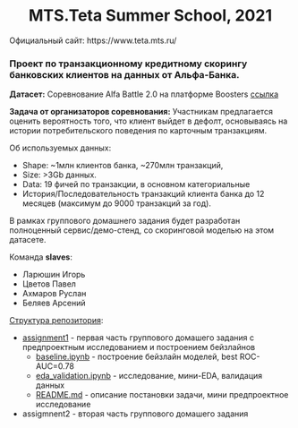 <h1 style="text-align:center">MTS.Teta Summer School, 2021</h1>

<p align="left">Официальный сайт: https://www.teta.mts.ru/</p>

### Проект по транзакционному кредитному скорингу банковских клиентов на данных от Альфа-Банка.

<b>Датасет:</b> Соревнование Alfa Battle 2.0 на платформе Boosters [ссылка](https://boosters.pro/championship/alfabattle2/data)

<b>Задача от организаторов соревнования:</b> Участникам предлагается оценить вероятность того, что клиент выйдет в дефолт, основываясь на истории потребительского поведения по карточным транзакциям.

Об используемых данных:
- Shape: ~1млн клиентов банка, ~270млн транзакций, 
- Size: >3Gb данных.
- Data: 19 фичей по транзакции, в основном категориальные
- История/Последовательность транзакций клиента банка до 12 месяцев (максимум до 9000 транзакций за год).

В рамках группового домашнего задания будет разработан полноценный сервис/демо-стенд, со скоринговой моделью на этом датасете.

Команда <b>slaves</b>:
- Ларюшин Игорь
- Цветов Павел
- Ахмаров Руслан
- Беляев Арсений

<span style="text-decoration:underline">Структура репозитория</span>:
- [assignment1](assignment1) - первая часть группового домашего задания с предпроектным исследованием и построением бейзлайнов
  * [baseline.ipynb](assignment1/baseline.ipynb) - построение бейзлайн моделей, best ROC-AUC=0.78
  * [eda_validation.ipynb](assignment1/eda_validation.ipynb) - исследование, мини-EDA, валидация данных
  * [README.md](assignment1/README.md) - описание постановки задачи, мини предпроектное исследование
- assigmnent2 - вторая часть группового домашего задания
